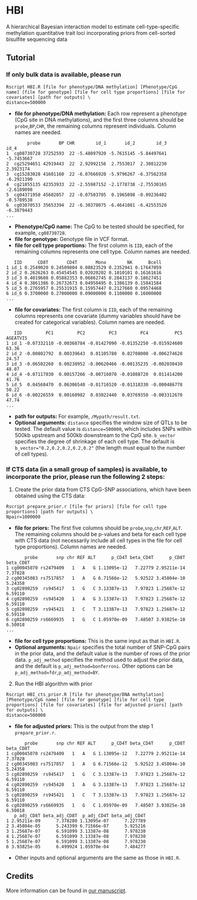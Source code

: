# HBI
A hierarchical Bayesian interaction model to estimate cell-type-specific methylation quantitative trait loci incorporating priors from cell-sorted bisulfite sequencing data

## Tutorial
### If only bulk data is available, please run 
```
Rscript HBI.R [file for phenotype/DNA methylation] [Phenotype/CpG name] [file for genotype] [file for cell type proportions] [file for covariates] [path for outputs] \
distance=500000
```
- **file for phenotype/DNA methylation:** Each row represent a phenotype (CpG site in DNA methylations), and the first three columns should be `probe`,`BP`,`CHR`, the remaining columns represent individuals. Column names are needed.
```
        probe       BP CHR        id_1       id_2        id_3       id_4
1  cg08730728 37252593  22 -5.48097920 -5.7615145 -5.84497641 -5.7453667
2  cg25294651 42919443  22  2.92992156  2.7553017  2.30812230  2.3923174
3  cg15283028 41601160  22 -6.07666920 -5.9796267 -6.37562358 -6.2921390
4  cg21855135 42353933  22 -2.55987152 -2.1778738 -2.75530165 -2.6189098
5  cg04371950 45602057  22 -0.07503705  0.1965098 -0.09236402 -0.5789538
6  cg03070533 35653394  22 -6.30378075 -6.4641081 -6.42553520 -6.3879443
...
```
- **Phenotype/CpG name:** The CpG to be tested should be specified, for example, `cg08730728`.
- **file for genotype:** Genotype file in VCF format.
- **file for cell type proportions:** The first column is `IID`, each of the remaining columns represents one cell type. Column names are needed.
```
   IID      CD8T       CD4T       Mono        NK      Bcell
1 id_1 0.2549020 0.24509804 0.08823529 0.2352941 0.17647059
2 id_2 0.2626263 0.45454545 0.02020202 0.1010101 0.16161616
3 id_3 0.4019608 0.05882353 0.06862745 0.2843137 0.18627451
4 id_4 0.3861386 0.26732673 0.04950495 0.1386139 0.15841584
5 id_5 0.2765957 0.25531915 0.15957447 0.2127660 0.09574468
6 id_6 0.3700000 0.27000000 0.09000000 0.1100000 0.16000000
...
```
- **file for covariates:** The first column is `IID`, each of the remaining columns represents one covariate (dummy variables should have be created for categorical variables). Column names are needed.
```
   IID         PC1         PC2         PC3         PC4          PC5 AGEATVIS
1 id_1 -0.07332110 -0.00368784 -0.01427090 -0.01352250 -0.015924600    63.36
2 id_2 -0.00802792  0.00339643  0.01105780  0.02708000 -0.006274620    24.57
3 id_3 -0.06502260  0.00238952 -0.00620466 -0.00135235 -0.002030430    48.07
4 id_4 -0.07117030  0.00157266 -0.00716070 -0.01088720  0.011414200    41.76
5 id_5  0.04568470  0.06306540 -0.01716520 -0.01318330 -0.000486778    50.22
6 id_6 -0.00226559  0.00160982  0.03022440  0.03769350 -0.003312670    47.74
...
```
- **path for outputs:** For example, `/Mypath/result.txt`.
- **Optional arguments:** `distance` specifies the window size of QTLs to be tested. The default value is `distance=500000`, which includes SNPs within 500kb upstream and 500kb downstream to the CpG site. `b_vector` specifies the degree of shrinkage of each cell type. The default is `b_vector="0.2,0.2,0.2,0.2,0.2"` (the length must equal to the number of cell types).


### If CTS data (in a small group of samples) is available, to incorporate the prior, please run the following 2 steps:

1. Create the prior data from CTS CpG-SNP associations, which have been obtained using the CTS data:
```
Rscript prepare_prior.r [file for priors] [file for cell type proportions] [path for outputs] \
Npair=1000000
```
- **file for priors:** The first five columns should be `probe`,`snp`,`chr`,`REF`,`ALT`. The remaining columns should be p-values and beta for each cell type with CTS data (not necessarily include all cell types in the file for cell type proportions). Column names are needed.
```
       probe       snp chr REF ALT      p_CD4T beta_CD4T      p_CD8T beta_CD8T
1 cg00045070 rs2479409   1   A   G 1.13095e-12   7.22779 2.95211e-14   7.37828
2 cg00345083 rs7517857   1   A   G 6.71566e-12   5.92522 3.45804e-10   5.24358
3 cg02890259  rs945417   1   G   C 3.13387e-13   7.97823 1.25687e-12   6.59110
4 cg02890259  rs945420   1   A   G 3.13387e-13   7.97823 1.25687e-12   6.59110
5 cg02890259  rs945421   1   C   T 3.13387e-13   7.97823 1.25687e-12   6.59110
6 cg02890259 rs6669935   1   G   C 1.05970e-09   7.48507 3.93825e-10   6.50018
...
```
- **file for cell type proportions:** This is the same input as that in `HBI.R`.
- **Optional arguments:** `Npair` specifies the total number of SNP-CpG pairs in the prior data, and the default value is the number of rows of the prior data. `p_adj_method` specifies the method used to adjust the prior data, and the default is `p_adj_method=bonferroni`. Other options can be `p_adj_method=fdr`,`p_adj_method=BY`.

2. Run the HBI algorithm with prior
```
Rscript HBI_cts_prior.R [file for phenotype/DNA methylation] [Phenotype/CpG name] [file for genotype] [file for cell type proportions] [file for covariates] [file for adjusted priors] [path for outputs] \
distance=500000
```
- **file for adjusted priors:** This is the output from the step 1 `prepare_prior.r`.
```
       probe       snp chr REF ALT      p_CD4T beta_CD4T      p_CD8T beta_CD8T
1 cg00045070 rs2479409   1   A   G 1.13095e-12   7.22779 2.95211e-14   7.37828
2 cg00345083 rs7517857   1   A   G 6.71566e-12   5.92522 3.45804e-10   5.24358
3 cg02890259  rs945417   1   G   C 3.13387e-13   7.97823 1.25687e-12   6.59110
4 cg02890259  rs945420   1   A   G 3.13387e-13   7.97823 1.25687e-12   6.59110
5 cg02890259  rs945421   1   C   T 3.13387e-13   7.97823 1.25687e-12   6.59110
6 cg02890259 rs6669935   1   G   C 1.05970e-09   7.48507 3.93825e-10   6.50018
   p_adj_CD8T beta_adj_CD8T  p_adj_CD4T beta_adj_CD4T
1 2.95211e-09      7.378280 1.13095e-07      7.227789
2 3.45804e-05      5.243399 6.71566e-07      5.925216
3 1.25687e-07      6.591099 3.13387e-08      7.978230
4 1.25687e-07      6.591099 3.13387e-08      7.978230
5 1.25687e-07      6.591099 3.13387e-08      7.978230
6 3.93825e-05      6.499924 1.05970e-04      7.484277

```
- Other inputs and optional arguments are the same as those in `HBI.R`.

## Credits
More information can be found in [our manuscript](https://www.biorxiv.org/content/10.1101/2024.02.01.578272v1).
